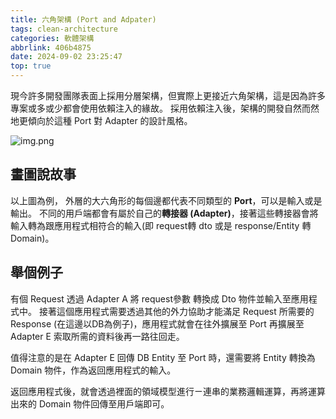 ```yaml
---
title: 六角架構 (Port and Adpater)
tags: clean-architecture
categories: 軟體架構
abbrlink: 406b4875
date: 2024-09-02 23:25:47
top: true
---
```

現今許多開發團隊表面上採用分層架構，但實際上更接近六角架構，這是因為許多專案或多或少都會使用依賴注入的緣故。
採用依賴注入後，架構的開發自然而然地更傾向於這種 Port 對 Adapter 的設計風格。

![img.png](/images/hexagoanl-architecture.png)
<!--more-->
## 畫圖說故事 

以上圖為例， 外層的大六角形的每個邊都代表不同類型的 **Port**，可以是輸入或是輸出。 不同的用戶端都會有屬於自己的**轉接器 (Adapter)**，接著這些轉接器會將輸入轉為跟應用程式相符合的輸入(即 request轉 dto 或是 response/Entity 轉 Domain)。

## 舉個例子
有個 Request 透過 Adapter A 將 request參數 轉換成 Dto 物件並輸入至應用程式中。
接著這個應用程式需要透過其他的外力協助才能滿足 Request 所需要的 Response (在這邊以DB為例子)，應用程式就會在往外擴展至 Port 再擴展至 Adapter E 索取所需的資料後再一路往回走。

值得注意的是在 Adapter E 回傳 DB Entity 至 Port 時，還需要將 Entity 轉換為 Domain 物件，作為返回應用程式的輸入。

返回應用程式後，就會透過裡面的領域模型進行ㄧ連串的業務邏輯運算，再將運算出來的 Domain 物件回傳至用戶端即可。

